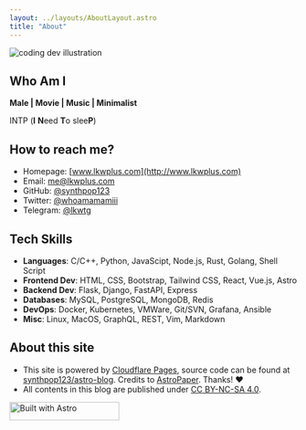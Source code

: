 ```yaml
---
layout: ../layouts/AboutLayout.astro
title: "About"
---
```


<div>
  <img src="/assets/dev.svg" class="sm:w-1/2 mx-auto" alt="coding dev illustration">
</div>

## Who Am I

**Male | Movie | Music | Minimalist**

INTP (**I** **N**eed **T**o slee**P**)

## How to reach me?

- Homepage: [www.lkwplus.com](http://www.lkwplus.com)
- Email: [me@lkwplus.com](mailto:me@lkwplus.com)
- GitHub: [@synthpop123](https://github.com/synthpop123)
- Twitter: [@whoamamamiii](https://twitter.com/whoamamamiii)
- Telegram: [@lkwtg](https://twitter.com/whoamamamiii)

## Tech Skills

- **Languages**: C/C++, Python, JavaScipt, Node.js, Rust, Golang, Shell Script
- **Frontend Dev**: HTML, CSS, Bootstrap, Tailwind CSS, React, Vue.js, Astro
- **Backend Dev**: Flask, Django, FastAPI, Express
- **Databases**: MySQL, PostgreSQL, MongoDB, Redis
- **DevOps**: Docker, Kubernetes, VMWare, Git/SVN, Grafana, Ansible
- **Misc**: Linux, MacOS, GraphQL, REST, Vim, Markdown

## About this site

- This site is powered by [Cloudflare Pages](https://pages.cloudflare.com/), source code can be found at [synthpop123/astro-blog](https://github.com/synthpop123/astro-blog). Credits to [AstroPaper](https://github.com/satnaing/astro-paper#readme). Thanks! ♥
- All contents in this blog are published under [CC BY-NC-SA 4.0](https://creativecommons.org/licenses/by-nc-sa/4.0/).

<a href="https://astro.build"><img src="https://astro.badg.es/v2/built-with-astro/small.svg" alt="Built with Astro" width="192" height="32"></a>
